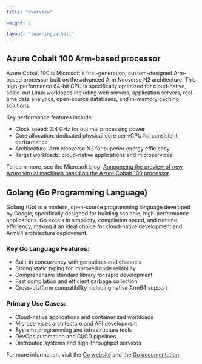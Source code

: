 ```yaml
---
title: "Overview"

weight: 2

layout: "learningpathall"
---
```

## Azure Cobalt 100 Arm-based processor

Azure Cobalt 100 is Microsoft's first-generation, custom-designed Arm-based processor built on the advanced Arm Neoverse N2 architecture. This high-performance 64-bit CPU is specifically optimized for cloud-native, scale-out Linux workloads including web servers, application servers, real-time data analytics, open-source databases, and in-memory caching solutions.

Key performance features include:
- Clock speed: 3.4 GHz for optimal processing power
- Core allocation: dedicated physical core per vCPU for consistent performance
- Architecture: Arm Neoverse N2 for superior energy efficiency
- Target workloads: cloud-native applications and microservices 

To learn more, see the Microsoft blog: [Announcing the preview of new Azure virtual machines based on the Azure Cobalt 100 processor](https://techcommunity.microsoft.com/blog/azurecompute/announcing-the-preview-of-new-azure-vms-based-on-the-azure-cobalt-100-processor/4146353).

## Golang (Go Programming Language)

Golang (Go) is a modern, open-source programming language developed by Google, specifically designed for building scalable, high-performance applications. Go excels in simplicity, compilation speed, and runtime efficiency, making it an ideal choice for cloud-native development and Arm64 architecture deployment.

### Key Go Language Features:
- Built-in concurrency with goroutines and channels
- Strong static typing for improved code reliability
- Comprehensive standard library for rapid development
- Fast compilation and efficient garbage collection
- Cross-platform compatibility including native Arm64 support

### Primary Use Cases:
- Cloud-native applications and containerized workloads
- Microservices architecture and API development
- Systems programming and infrastructure tools
- DevOps automation and CI/CD pipelines
- Distributed systems and high-throughput services 

For more information, visit the [Go website](https://go.dev/) and the [Go documentation](https://go.dev/doc/).

